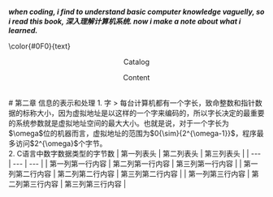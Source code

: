 ___when coding, i find to understand basic computer knowledge vaguelly, so i read this book, 深入理解计算机系统. now i make a note about what i learned.___

\color{#0F0}{text}

<p align="center"> Catalog </p>




<p align="center"> Content </p> </br>
# 第二章 信息的表示和处理
1. 字
> 每台计算机都有一个字长，致命整数和指针数据的标称大小，因为虚拟地址是以这样的一个字来编码的，所以字长决定的最重要的系统参数就是虚拟地址空间的最大大小。也就是说，对于一个字长为$\omega$位的机器而言，虚拟地址的范围为$0{\sim}{2^{\omega-1}}$，程序最多访问$2^{\omega}$个字节。 </br>
2. C语言中数字数据类型的字节数
| 第一列表头 | 第二列表头 | 第三列表头 |
| --- | --- | --- |
| 第一列第一行内容 | 第二列第一行内容 | 第三列第一行内容 |
| 第一列第二行内容 | 第二列第二行内容 | 第三列第二行内容 |
| 第一列第三行内容 | 第二列第三行内容 | 第三列第三行内容 |

